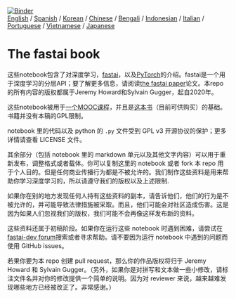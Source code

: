 [![Binder](https://mybinder.org/badge_logo.svg)](https://mybinder.org/v2/gh/fastai/fastbook/master)  
[English](./README.md) / [Spanish](./README_es.md) / [Korean](./README_ko.md) / [Chinese](./README_zh.md) / [Bengali](./README_bn.md) / [Indonesian](./README_id.md) / [Italian](./README_it.md) / [Portuguese](./README_pt.md) / [Vietnamese](./README_vn.md) / [Japanese](./README_ja.md)

# The fastai book

这些notebook包含了对深度学习，[fastai](https://docs.fast.ai/)，以及[PyTorch](https://pytorch.org/)的介绍。fastai是一个用于深度学习的分层API；要了解更多信息，请阅读[the fastai paper](https://www.mdpi.com/2078-2489/11/2/108)论文。本repo的所有内容的版权都属于Jeremy Howard和Sylvain Gugger，起自2020年。

这些notebook被用于[一个MOOC课程](https://course.fast.ai)，并且是[这本书](https://www.amazon.com/Deep-Learning-Coders-fastai-PyTorch/dp/1492045527)（目前可供购买）的基础。书籍并没有本稿的GPL限制。

notebook 里的代码以及 python 的 `.py` 文件受到 GPL v3 开源协议的保护；更多详情请查看 LICENSE 文件。

其余部分（包括 notebook 里的 markdown 单元以及其他文字内容）可以用于重新发布，调整格式或者载体。你可以复制这里的 notebook 或者 fork 本 repo 用于个人目的。但是任何商业传播行为都是不被允许的。我们制作这些资料是用来帮助你学习深度学习的，所以请遵守我们的版权以及上述限制.

如果你在别的地方发现任何人持有这些资料的副本，请告诉他们，他们的行为是不被允许的，并可能导致法律措施被采取。而且，他们可能会对社区造成伤害。这是因为如果人们忽视我们的版权，我们可能不会再像这样发布新的资料。

这些资料还属于初稿阶段。如果你在运行这些 notebook 时遇到困难，请尝试在[fastai-dev forum](https://forums.fast.ai/c/fastai-users/fastai-dev/)搜索或者寻求帮助。请不要因为运行 notebook 中遇到的问题而使用 GitHub issues。

若果你要为本 repo 创建 pull request，那么你的作品版权将归于 Jeremy Howard 和 Sylvain Gugger。（另外，如果你是对拼写和文本做一些小修改，请标注文件名并对你的修改提供一个简单的说明。因为对 reviewer 来说，越来越难发现哪些地方已经被改正了。非常感谢。）
